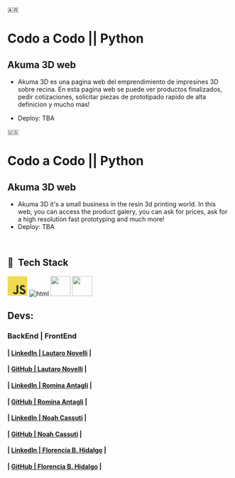 🇦🇷
# Codo a Codo || Python

## **Akuma 3D web**
  - Akuma 3D es una pagina web del emprendimiento de impresines 3D sobre recina. En esta pagina web se puede ver productos finalizados, pedir cotizaciones, solicitar piezas de prototipado rapido de alta definicion y mucho mas!
  
  - Deploy: TBA
  
🇺🇸
# Codo a Codo || Python

## **Akuma 3D web**
  - Akuma 3D it's a small business in the resin 3d printing world. In this web, you can access the product galery, you can ask for prices, ask for a high resolution fast prototyping and much more!
  - Deploy: TBA
  

<br>  

<h2> 🚀 &nbsp;Tech Stack</h2>
<p align="left">
<img src="https://github.com/devicons/devicon/blob/master/icons/javascript/javascript-original.svg" alt="JS" width="45" height="45"/>
<img src="https://cdn.jsdelivr.net/gh/devicons/devicon/icons/html5/html5-original.svg" alt="html" width="45" height="45"/>
<img src="https://cdn.jsdelivr.net/gh/devicons/devicon/icons/bootstrap/bootstrap-original-wordmark.svg"  width="45" height="45"/>
<img src="https://cdn.jsdelivr.net/gh/devicons/devicon/icons/css3/css3-original.svg" width="45" height="45"/>

          


## Devs:

### BackEnd | FrontEnd
#### | [LinkedIn | Lautaro Novelli](https://www.linkedin.com/in/l-novelli/) | 
#### | [GitHub | Lautaro Novelli](https://github.com/L-Novelli/) |

#### | [LinkedIn | Romina Antagli](https://www.linkedin.com/in/romina-antagli-8690b4a/) | 
#### | [GitHub | Romina Antagli](https://github.com/RominaAnta) |

#### | [LinkedIn | Noah Cassuti](https://www.linkedin.com/in/noah-a-cassutti-99160b1b5/) | 
#### | [GitHub | Noah Cassuti](https://github.com/noahcassutti) |

#### | [LinkedIn | Florencia B. Hidalgo](https://www.linkedin.com/in/hidalgoflorenciabelen) | 
#### | [GitHub | Florencia B. Hidalgo](https://github.com/hidalgoflorencia) |

